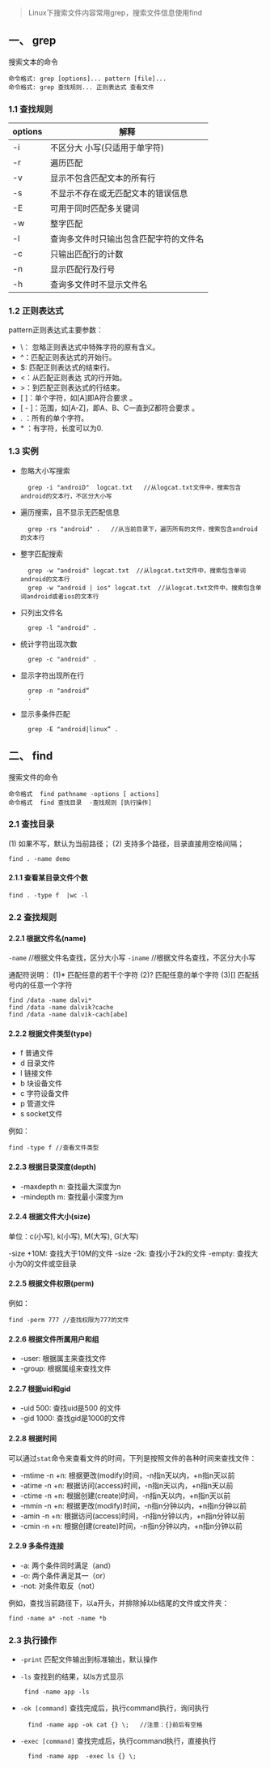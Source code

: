 
> Linux下搜索文件内容常用grep，搜索文件信息使用find

## 一、 grep

搜索文本的命令

    命令格式: grep [options]... pattern [file]...
    命令格式: grep 查找规则... 正则表达式 查看文件


### 1.1 查找规则

|options|解释|
|---|---|
|-i|不区分大 小写(只适用于单字符)|
|-r|遍历匹配|
|-v|显示不包含匹配文本的所有行|
|-s|不显示不存在或无匹配文本的错误信息|
|-E|可用于同时匹配多关键词|
|-w|整字匹配|
|-l|查询多文件时只输出包含匹配字符的文件名|
|-c|只输出匹配行的计数|
|-n|显示匹配行及行号|
|-h|查询多文件时不显示文件名|


### 1.2 正则表达式
pattern正则表达式主要参数：

- \： 忽略正则表达式中特殊字符的原有含义。
- ^：匹配正则表达式的开始行。
- $: 匹配正则表达式的结束行。
- \<：从匹配正则表达 式的行开始。
- \>：到匹配正则表达式的行结束。
- [ ]：单个字符，如[A]即A符合要求 。
- [ - ]：范围，如[A-Z]，即A、B、C一直到Z都符合要求 。
- .   ：所有的单个字符。
- \*   ：有字符，长度可以为0.

### 1.3 实例

- 忽略大小写搜索

        grep -i "androiD"  logcat.txt   //从logcat.txt文件中，搜索包含android的文本行，不区分大小写

- 遍历搜索，且不显示无匹配信息

        grep -rs "android" .   //从当前目录下，遍历所有的文件，搜索包含android的文本行

- 整字匹配搜索

        grep -w "android" logcat.txt  //从logcat.txt文件中，搜索包含单词android的文本行
        grep -w "android | ios" logcat.txt  //从logcat.txt文件中，搜索包含单词android或者ios的文本行

- 只列出文件名

        grep -l "android" .

- 统计字符出现次数

        grep -c "android" .

- 显示字符出现所在行

        grep -n "android“
        .
- 显示多条件匹配

        grep -E "android|linux“ .

## 二、 find

搜索文件的命令

    命令格式  find pathname -options [ actions]
    命令格式  find 查找目录  -查找规则 [执行操作]

### 2.1 查找目录

(1) 如果不写，默认为当前路径；
(2) 支持多个路径，目录直接用空格间隔；

    find . -name demo

#### 2.1.1  查看某目录文件个数


```
find . -type f  |wc -l
```

### 2.2 查找规则

#### 2.2.1 根据文件名(name)

`-name`   //根据文件名查找，区分大小写
`-iname`  //根据文件名查找，不区分大小写

通配符说明：
(1)*  匹配任意的若干个字符
(2)?  匹配任意的单个字符
(3)[] 匹配括号内的任意一个字符

    find /data -name dalvi*
    find /data -name dalvik?cache
    find /data -name dalvik-cach[abe]

#### 2.2.2 根据文件类型(type)

- f     普通文件
- d     目录文件
- l     链接文件
- b     块设备文件
- c     字符设备文件
- p     管道文件
- s     socket文件

例如：

    find -type f //查看文件类型

#### 2.2.3 根据目录深度(depth)

- -maxdepth n: 查找最大深度为n
- -mindepth m: 查找最小深度为m


#### 2.2.4 根据文件大小(size)
单位：c(小写), k(小写), M(大写), G(大写)

-size +10M: 查找大于10M的文件
-size -2k: 查找小于2k的文件
-empty: 查找大小为0的文件或空目录

#### 2.2.5 根据文件权限(perm)

例如：

    find -perm 777 //查找权限为777的文件

#### 2.2.6 根据文件所属用户和组

- -user: 根据属主来查找文件
- -group: 根据属组来查找文件

#### 2.2.7  根据uid和gid

- -uid  500: 查找uid是500 的文件
- -gid  1000: 查找gid是1000的文件

#### 2.2.8 根据时间

可以通过`stat`命令来查看文件的时间，下列是按照文件的各种时间来查找文件：

- -mtime  -n  +n: 根据更改(modify)时间，-n指n天以内，+n指n天以前
- -atime  -n  +n: 根据访问(access)时间，-n指n天以内，+n指n天以前
- -ctime  -n  +n: 根据创建(create)时间，-n指n天以内，+n指n天以前
- -mmin   -n  +n: 根据更改(modify)时间，-n指n分钟以内，+n指n分钟以前
- -amin   -n  +n: 根据访问(access)时间，-n指n分钟以内，+n指n分钟以前
- -cmin   -n  +n: 根据创建(create)时间，-n指n分钟以内，+n指n分钟以前

#### 2.2.9  多条件连接

- -a: 两个条件同时满足（and）
- -o: 两个条件满足其一（or）
- -not: 对条件取反（not）

例如，查找当前路径下，以a开头，并排除掉以b结尾的文件或文件夹：

    find -name a* -not -name *b


### 2.3 执行操作

- `-print`   匹配文件输出到标准输出，默认操作
-  `-ls`       查找到的结果，以ls方式显示

        find -name app -ls

- `-ok [command]`     查找完成后，执行command执行，询问执行

        find -name app -ok cat {} \;   //注意：{}前后有空格

- `-exec [command]`   查找完成后，执行command执行，直接执行

        find -name app  -exec ls {} \;
